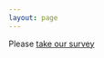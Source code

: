 ```yaml
---
layout: page
---
```


Please [take our survey](https://bureaudanslesarbres.typeform.com/to/MVRbOm "Welcome")
